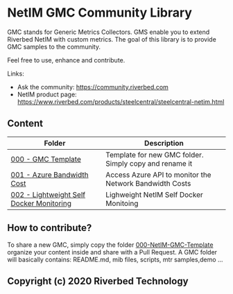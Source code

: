 # NetIM GMC Community Library

GMC stands for Generic Metrics Collectors. GMS enable you to extend Riverbed NetIM with custom metrics.
The goal of this library is to provide GMC samples to the community.

Feel free to use, enhance and contribute.

Links:
- Ask the community: https://community.riverbed.com
- NetIM product page: https://www.riverbed.com/products/steelcentral/steelcentral-netim.html


## Content

| Folder | Description |
| --- | --- |
| [000 - GMC Template](000-NetIM-GMC-Template/) | Template for new GMC folder. Simply copy and rename it |
| [001 - Azure Bandwidth Cost](001-NetIM-GMC-Azure-Bandwidth-Cost/) | Access Azure API to monitor the Network Bandwidth Costs |
| [002 - Lightweight Self Docker Monitoring](002-NetIM-GMC-Lightweight-Self-Docker-Monitoring/) | Lighweight NetIM Self Docker Monitoing |


## How to contribute?

To share a new GMC, simply copy the folder [000-NetIM-GMC-Template](000-NetIM-GMC-Template/) organize your content inside and share with a Pull Request.
A GMC folder will basically contains: README.md, mib files, scripts, mtr samples,demo ...


## Copyright (c) 2020 Riverbed Technology
